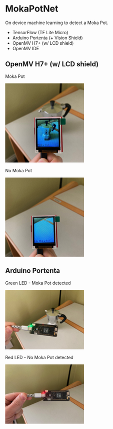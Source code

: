 # MokaPotNet

On device machine learning to detect a Moka Pot. 

- TensorFlow (TF Lite Micro)
- Arduino Portenta (+ Vision Shield)
- OpenMV H7+ (w/ LCD shield)
- OpenMV IDE

## OpenMV H7+ (w/ LCD shield)

Moka Pot

<img src="./MokaOMV.jpg" width=50% height=50%/>

No Moka Pot

<img src="./noMokaOMV.jpg" width=50% height=50%/>


## Arduino Portenta

Green LED - Moka Pot detected

<img src="./MokaPot.jpg" width=50% height=50%/>


Red LED -  No Moka Pot detected

<img src="./NoMokaPot.jpg" width=50% height=50%/>